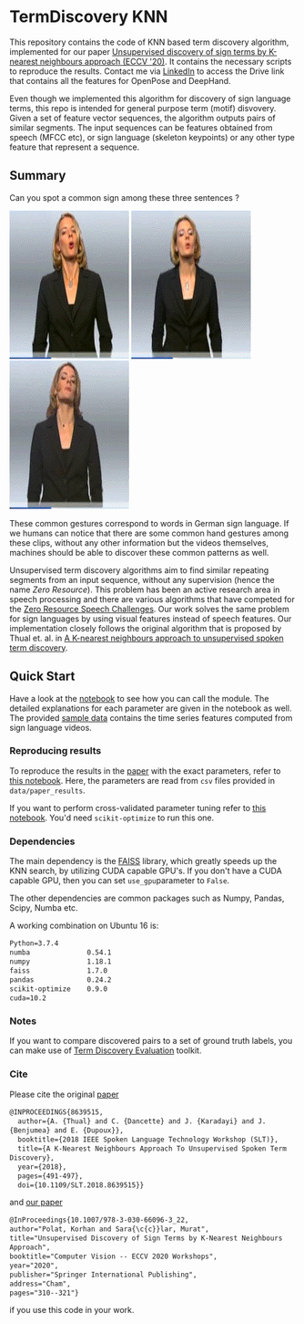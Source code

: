 # TermDiscovery KNN

This repository contains the code of KNN based term discovery algorithm, implemented for our paper  [Unsupervised discovery of sign terms by K-nearest neighbours approach (ECCV '20)](https://link.springer.com/chapter/10.1007/978-3-030-66096-3_22  "Link to paper"). It contains the necessary scripts to reproduce the results. Contact me via [LinkedIn](https://www.linkedin.com/in/korhan-polat/) to access the Drive link that contains all the features for OpenPose and DeepHand.

Even though we implemented this algorithm for discovery of sign language terms, this repo is intended for general purpose term (motif) disvovery. Given a set of feature vector sequences, the algorithm outputs pairs of similar segments. The input sequences can be features obtained from speech (MFCC etc), or sign language (skeleton keypoints) or any other type feature that represent a sequence. 

## Summary
Can you spot a common sign among these three sentences ?

![](./figs/example_1.gif "segment 1")
![](./figs/example_2.gif "segment 2")
![](./figs/example_3.gif "segment 3")

These common gestures correspond to words in German sign language. If we humans can notice that there are some common hand gestures among these clips, without any other information but the videos themselves, machines should be able to discover these common patterns as well. 

Unsupervised term discovery algorithms aim to find similar repeating segments from an input sequence, without any supervision (hence the name *Zero Resource*). This problem has been an active research area in speech processing and there are various algorithms that have competed for the [Zero Resource Speech Challenges](https://www.zerospeech.com/). Our work solves the same problem for sign languages by using visual features instead of speech features. Our implementation closely follows the original algorithm that is proposed by Thual et. al. in [A K-nearest neighbours approach to unsupervised spoken term discovery](https://hal.archives-ouvertes.fr/hal-01947953). 

## Quick Start

Have a look at the [notebook](./notebooks/Run_KNN_UTD.ipynb "Run_KNN_UTD.ipynb") to see how you can call the module. The detailed explanations for each parameter are given in the notebook as well. The provided [sample data](./data/sample) contains the time series features computed from sign language videos. 


### Reproducing results

To reproduce the results in the [paper](https://link.springer.com/chapter/10.1007/978-3-030-66096-3_22  "Link to paper" ) with the exact parameters, refer to [this notebook](./notebooks/reproduce_results_given_params.ipynb). Here, the parameters are read from `csv` files provided in `data/paper_results`. 

If you want to perform cross-validated parameter tuning refer to [this notebook](./notebooks/run_crossval_exp.ipynb). You'd need `scikit-optimize` to run this one.

### Dependencies

The main dependency is the [FAISS](https://github.com/facebookresearch/faiss) library, which greatly speeds up the KNN search, by utilizing CUDA capable GPU's.  If you don't have a CUDA capable GPU, then you can set `use_gpu`parameter to `False`.  

The other dependencies are common packages such as Numpy, Pandas, Scipy, Numba etc.  

A working combination on Ubuntu 16 is:
```
Python=3.7.4  
numba              0.54.1             
numpy              1.18.1  
faiss              1.7.0 
pandas             0.24.2 
scikit-optimize    0.9.0  
cuda=10.2
```
### Notes

If you want to compare discovered pairs to a set of ground truth labels, you can make use of [Term Discovery Evaluation](https://github.com/korhanpolat/tdev2 "TDE Toolkit") toolkit. 


### Cite

Please cite the original [paper](https://hal.archives-ouvertes.fr/hal-01947953 "A K-nearest neighbours approach to unsupervised spoken term discovery")

```
@INPROCEEDINGS{8639515,
  author={A. {Thual} and C. {Dancette} and J. {Karadayi} and J. {Benjumea} and E. {Dupoux}},
  booktitle={2018 IEEE Spoken Language Technology Workshop (SLT)}, 
  title={A K-Nearest Neighbours Approach To Unsupervised Spoken Term Discovery}, 
  year={2018},
  pages={491-497},
  doi={10.1109/SLT.2018.8639515}}
```

and [our paper](https://link.springer.com/chapter/10.1007/978-3-030-66096-3_22 "Unsupervised discovery of sign terms by K-nearest neighbours approach ")

```
@InProceedings{10.1007/978-3-030-66096-3_22,
author="Polat, Korhan and Sara{\c{c}}lar, Murat",
title="Unsupervised Discovery of Sign Terms by K-Nearest Neighbours Approach",
booktitle="Computer Vision -- ECCV 2020 Workshops",
year="2020",
publisher="Springer International Publishing",
address="Cham",
pages="310--321"}
```

if you use this code in your work.
